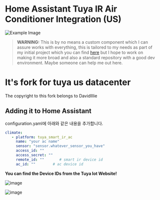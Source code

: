 # Home Assistant Tuya IR Air Conditioner Integration (US)

![Example Image](https://github.com/DavidIlie/tuya-smart-ir-ac/assets/47594764/c91995e3-474c-47df-83f6-eaf64371a1d4)

> **WARNING:** This is by no means a custom component which I can assure works with everything, this is tailored to my needs as part of my initial project which you can find [here](https://davidilie.com) but I hope to work on making it more broad and also a standard repository with a good dev environment. Maybe someone can help me out here.

# It's fork for tuya us datacenter

The copyright to this fork belongs to DavidIllie

## Adding it to Home Assistant

configuration.yaml에 아래와 같은 내용을 추가합니다.

```yaml
climate:
   - platform: tuya_smart_ir_ac
     name: "your ac name"
     sensor: "sensor.whatever_sensor_you_have"
     access_id: ""
     access_secret: ""
     remote_id: ""       # smart ir device id
     ac_id: ""        # ac device id
```

**You can find the Device IDs from the Tuya Iot Website!**

![image](https://github.com/plplaaa2/tuya-smart-ir-ac/assets/124797654/04bbf3fe-1e49-4e24-9e18-1d561eb374d5)

![image](https://github.com/plplaaa2/tuya-smart-ir-ac/assets/124797654/1f60454b-e83f-4812-a55d-d51acf08057a)



